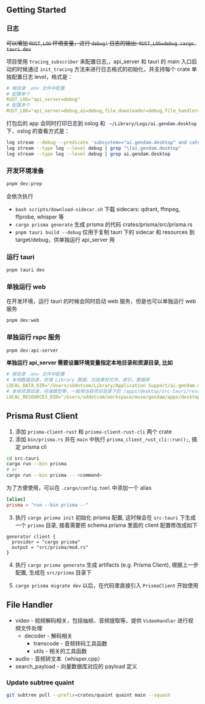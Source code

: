 ## Getting Started

### 日志

~~可以增加 `RUST_LOG` 环境变量，进行 `debug!` 日志的输出: `RUST_LOG=debug cargo tauri dev`~~

项目使用 `tracing_subscriber` 来配置日志,，api_server 和 tauri 的 main 入口启动的时候通过 `init_tracing` 方法来进行日志格式的初始化，并支持每个 crate 单独配置日志 level，格式是：

```yaml
# 根目录 .env 文件中配置
# 配置单个
RUST_LOG="api_server=debug"
# 配置多个
RUST_LOG="api_server=debug,ai=debug,file_downloader=debug,file_handler=debug,muse_desktop=debug,content_library=debug"
```

打包后的 app 会同时打印日志到 oslog 和 ` ~/Library/Logs/ai.gendam.desktop` 下，oslog 的查看方式是：

```bash
log stream --debug --predicate 'subsystem=="ai.gendam.desktop" and category=="default"'
log stream --type log --level debug | grep "\[ai.gendam.desktop"
log stream --type log --level debug | grep ai.gendam.desktop
```

### 开发环境准备

```bash
pnpm dev:prep
```

会依次执行
- `bash scripts/download-sidecar.sh` 下载 sidecars: qdrant, ffmpeg, ffprobe, whisper 等
- `cargo prisma generate` 生成 prisma 的代码 crates/prisma/src/prisma.rs
- `pnpm tauri build --debug` 仅用于复制 tauri 下的 sidecar 和 resources 到 target/debug，供单独运行 api_server 用

### 运行 tauri

```bash
pnpm tauri dev
```

### 单独运行 web

在开发环境，运行 tauri 的时候会同时启动 web 服务，但是也可以单独运行 web 服务

```bash
pnpm dev:web
```

### 单独运行 rspc 服务
```bash
pnpm dev:api-server
```

**单独运行 api_server 需要设置环境变量指定本地目录和资源目录, 比如**

```yaml
# 根目录 .env 文件中配置
# 本地数据目录，存储 Library 数据，包括素材文件、索引、数据库
LOCAL_DATA_DIR="/Users/xddotcom/Library/Application Support/ai.gendam.desktop"
# 本地资源目录，存储模型等，一般用当前项目目录下的 /apps/desktop/src-tauri/resources
LOCAL_RESOURCES_DIR="/Users/xddotcom/workspace/muse/gendam/apps/desktop/src-tauri/resources"
```

## Prisma Rust Client

1. 添加 `prisma-client-rust` 和 `prisma-client-rust-cli` 两个 crate
2. 添加 `bin/prisma.rs` 并在 `main` 中执行 `prisma_client_rust_cli::run();`, 搞定 prisma cli

```bash
cd src-tauri
cargo run --bin prisma
# or
cargo run --bin prisma -- <command>
```

为了方便使用，可以在 `.cargo/config.toml` 中添加一个 alias

```toml
[alias]
prisma = "run --bin prisma --"
```

3. 执行 `cargo prisma init` 初始化 prisma 配置, 这时候会在 `src-tauri` 下生成一个 `prisma` 目录, 接着需要把 schema.prisma 里面的 client 配置修改成如下

```prisma
generator client {
  provider = "cargo prisma"
  output = "src/prisma/mod.rs"
}
```

4. 执行 `cargo prisma generate` 生成 artifacts (e.g. Prisma Client), 根据上一步配置, 生成在 `src/prisma` 目录下

5. `cargo prisma migrate dev` 以后，在代码里直接引入 `PrismaClient` 开始使用

## File Handler

- video - 视频解码相关，包括抽帧、音频提取等，提供 `VideoHandler` 进行视频文件处理
  - decoder - 解码相关
    - transcode - 音频转码工具函数
    - utils - 相关的工具函数
- audio - 音频转文本（whisper.cpp）
- search_payload - 向量数据库对应的 payload 定义


### Update subtree quaint
```bash
git subtree pull --prefix=crates/quaint quaint main --squash
```
